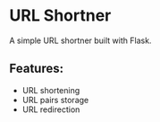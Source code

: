 # URL Shortner

A simple URL shortner built with Flask.

## Features:
- URL shortening
- URL pairs storage
- URL redirection
